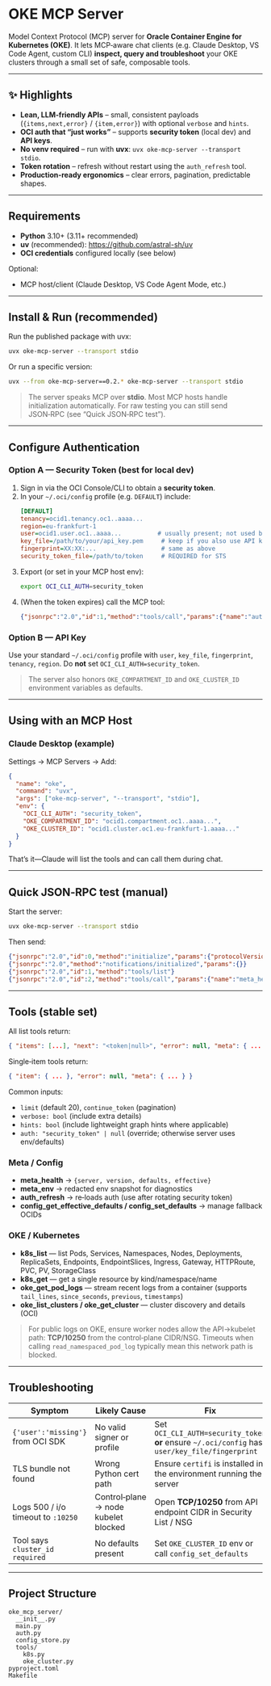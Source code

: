 # OKE MCP Server

Model Context Protocol (MCP) server for **Oracle Container Engine for Kubernetes (OKE)**. It lets MCP‑aware chat clients (e.g. Claude Desktop, VS Code Agent, custom CLI) **inspect, query and troubleshoot** your OKE clusters through a small set of safe, composable tools.

---

## ✨ Highlights

- **Lean, LLM‑friendly APIs** – small, consistent payloads (`{items,next,error}` / `{item,error}`) with optional `verbose` and `hints`.
- **OCI auth that “just works”** – supports **security token** (local dev) and **API keys**.
- **No venv required** – run with **uvx**: `uvx oke-mcp-server --transport stdio`.
- **Token rotation** – refresh without restart using the `auth_refresh` tool.
- **Production‑ready ergonomics** – clear errors, pagination, predictable shapes.

---

## Requirements

- **Python** 3.10+ (3.11+ recommended)
- **uv** (recommended): <https://github.com/astral-sh/uv>
- **OCI credentials** configured locally (see below)

Optional:
- MCP host/client (Claude Desktop, VS Code Agent Mode, etc.)

---

## Install & Run (recommended)

Run the published package with uvx:

```bash
uvx oke-mcp-server --transport stdio
```

Or run a specific version:

```bash
uvx --from oke-mcp-server==0.2.* oke-mcp-server --transport stdio
```

> The server speaks MCP over **stdio**. Most MCP hosts handle initialization automatically. For raw testing you can still send JSON‑RPC (see “Quick JSON‑RPC test”).

---

## Configure Authentication

### Option A — Security Token (best for local dev)

1. Sign in via the OCI Console/CLI to obtain a **security token**.
2. In your `~/.oci/config` profile (e.g. `DEFAULT`) include:
   ```ini
   [DEFAULT]
   tenancy=ocid1.tenancy.oc1..aaaa...
   region=eu-frankfurt-1
   user=ocid1.user.oc1..aaaa...          # usually present; not used by STS signer
   key_file=/path/to/your/api_key.pem     # keep if you also use API key flows
   fingerprint=XX:XX:...                  # same as above
   security_token_file=/path/to/token     # REQUIRED for STS
   ```
3. Export (or set in your MCP host env):
   ```bash
   export OCI_CLI_AUTH=security_token
   ```
4. (When the token expires) call the MCP tool:
   ```json
   {"jsonrpc":"2.0","id":1,"method":"tools/call","params":{"name":"auth_refresh","arguments":{}}}
   ```

### Option B — API Key

Use your standard `~/.oci/config` profile with `user`, `key_file`, `fingerprint`, `tenancy`, `region`. Do **not** set `OCI_CLI_AUTH=security_token`.

> The server also honors `OKE_COMPARTMENT_ID` and `OKE_CLUSTER_ID` environment variables as defaults.

---

## Using with an MCP Host

### Claude Desktop (example)

Settings → MCP Servers → Add:

```json
{
  "name": "oke",
  "command": "uvx",
  "args": ["oke-mcp-server", "--transport", "stdio"],
  "env": {
    "OCI_CLI_AUTH": "security_token",
    "OKE_COMPARTMENT_ID": "ocid1.compartment.oc1..aaaa...",
    "OKE_CLUSTER_ID": "ocid1.cluster.oc1.eu-frankfurt-1.aaaa..."
  }
}
```

That’s it—Claude will list the tools and can call them during chat.

---

## Quick JSON‑RPC test (manual)

Start the server:

```bash
uvx oke-mcp-server --transport stdio
```

Then send:

```json
{"jsonrpc":"2.0","id":0,"method":"initialize","params":{"protocolVersion":"2024-11-05","capabilities":{},"clientInfo":{"name":"manual","version":"0.0.0"}}}
{"jsonrpc":"2.0","method":"notifications/initialized","params":{}}
{"jsonrpc":"2.0","id":1,"method":"tools/list"}
{"jsonrpc":"2.0","id":2,"method":"tools/call","params":{"name":"meta_health","arguments":{}}}
```

---

## Tools (stable set)

All list tools return:

```json
{ "items": [...], "next": "<token|null>", "error": null, "meta": { ... } }
```

Single‑item tools return:

```json
{ "item": { ... }, "error": null, "meta": { ... } }
```

Common inputs:
- `limit` (default 20), `continue_token` (pagination)
- `verbose: bool` (include extra details)  
- `hints: bool` (include lightweight graph hints where applicable)
- `auth: "security_token" | null` (override; otherwise server uses env/defaults)

### Meta / Config
- **meta_health** → `{server, version, defaults, effective}`
- **meta_env** → redacted env snapshot for diagnostics
- **auth_refresh** → re‑loads auth (use after rotating security token)
- **config_get_effective_defaults / config_set_defaults** → manage fallback OCIDs

### OKE / Kubernetes
- **k8s_list** — list Pods, Services, Namespaces, Nodes, Deployments, ReplicaSets, Endpoints, EndpointSlices, Ingress, Gateway, HTTPRoute, PVC, PV, StorageClass
- **k8s_get** — get a single resource by kind/namespace/name
- **oke_get_pod_logs** — stream recent logs from a container (supports `tail_lines`, `since_seconds`, `previous`, `timestamps`)
- **oke_list_clusters / oke_get_cluster** — cluster discovery and details (OCI)

> For public logs on OKE, ensure worker nodes allow the API->kubelet path: **TCP/10250** from the control‑plane CIDR/NSG. Timeouts when calling `read_namespaced_pod_log` typically mean this network path is blocked.

---

## Troubleshooting

| Symptom | Likely Cause | Fix |
|---|---|---|
| `{'user':'missing'}` from OCI SDK | No valid signer or profile | Set `OCI_CLI_AUTH=security_token` **or** ensure `~/.oci/config` has `user/key_file/fingerprint` |
| TLS bundle not found | Wrong Python cert path | Ensure `certifi` is installed in the environment running the server |
| Logs 500 / i/o timeout to `:10250` | Control‑plane → node kubelet blocked | Open **TCP/10250** from API endpoint CIDR in Security List / NSG |
| Tool says `cluster_id required` | No defaults present | Set `OKE_CLUSTER_ID` env or call `config_set_defaults` |

---

## Project Structure

```
oke_mcp_server/
  __init__.py
  main.py
  auth.py
  config_store.py
  tools/
    k8s.py
    oke_cluster.py
pyproject.toml
Makefile
```